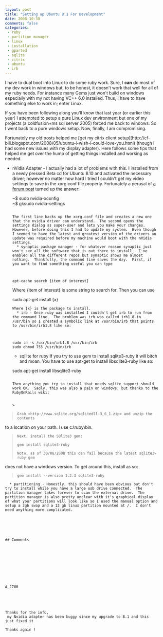 ```yaml
---
layout: post
title: "Setting up Ubuntu 8.1 For Development"
date: 2008-10-30
comments: false
categories:
 - ruby
 - partition manager
 - linux
 - installation
 - gparted
 - sqlite
 - citrix
 - ubuntu
 - irb
---
```

I have to dual boot into Linux to do some ruby work. Sure, I **can** do most
of my dev work in windows but, to be honest, it doesn't work that well for all
of my ruby needs. For instance many Gems just won't build on windows
especially with my not having VC++ 6.0 installed. Thus, I have to have
something else to work in; enter Linux.  
  
If you have been following along you'll know that last year (or earlier this
year) I attempted to setup a pure Linux dev environment but one of my projects
(a coldfusion+ms sql server 2005) forced me back to windows. So I went back to
a pure windows setup. Now, finally, I am compromising.  
  
Fortunately my old posts helped me [get my citrix client setup](http://cf-
bill.blogspot.com/2008/05/ubuntu-i-wish-i-could-love-you.html) (though I had
some new issues with my display adapter). Here follows some tips that helped
me get over the hump of getting things installed and working as needed.  
  

  * nVidia Adapter \- I actually had a lot of problems with this. I installed from a newly pressed Beta cd for Ubuntu 8.10 and activated the necessary driver; however no matter how hard I tried I couldn't get my video settings to save in the xorg.conf file properly. Fortunately a perusal of [a forum post](http://ubuntuforums.org/showthread.php?p=6050098) turned up the answer:  

    
          
    ~$ sudo nvidia-xconfig  
    ~$ gksudo nvidia-settings  
    ```
      
    The first line backs up the xorg.conf file and creates a new one that the nvidia driver can understand.  The second opens the settings dialog as super-user and lets you make your changes.  However, before doing this I had to update my system.  Even though I seemed to have the latest and greatest version of the drivers an update was required before my machine would boot with the nVidia settings.
      * synaptic package manager - for whatever reason synaptic just won't see all the software that is out there to install.  I've enabled all the different repos but synaptic shows me almost nothing.  Thankfully, the command line saves the day.  First, if you want to find something useful you can type  
    
    
          
    apt-cache search {item of interest}  
    ```
    Where {item of interest} is some string to search for.  Then you can use  
    
    
          
    sudo apt-get install {x}  
    ```
    Where {x} is the package to install.
      * irb - Once ruby was installed I couldn't get irb to run from the command line.  The problem was irb was called irb1.8 in /usr/bin so I created a symbolic link at /usr/bin/irb that points to /usr/bin/irb1.8 like so:  
    
    
          
    sudo ln -s /usr/bin/irb1.8 /usr/bin/irb  
    sudo chmod 755 /usr/bin/irb  
    ```
    
      * sqllite for ruby If you try to use gem to install sqlite3-ruby it will bitch and moan. You have to use apt-get to install libsqlite3-ruby like so:  
    
    
          
    sudo apt-get install libsqlite3-ruby  
    ```
      
    Then anything you try to install that needs sqlite support should work OK.  Sadly, this was also a pain on windows; but thanks to the RubyOnRails wiki:  
    
    
    >   
>     Grab <http://www.sqlite.org/sqlitedll-3_6_1.zip> and unzip the contents
to a location on your path. I use c:\ruby\bin.  
>  
>     Next, install the SQlite3 gem:  
>  
>     gem install sqlite3-ruby  
>  
>     Note, as of 30/08/2008 this can fail because the latest sqlite3-ruby gem
does not have a windows version. To get around this, install as so:  
>  
>     gem install --version 1.2.3 sqlite3-ruby  
>  
    
      
    
      * partitioning - Honestly, this should have been obvious but don't try to install while you have a large usb drive connected.  The partition manager takes forever to scan the external drive.  The partition manager is also pretty unclear with it's graphical display of what your partitions will look like so I used the manual option and setup a 2gb swap and a 13 gb linux partition mounted at /.  I don't need anything more complicated.
      
    
    
    
    
    
    ## Comments
    
    
    
    
    
    
    
    
    
    
    A_J780
    
    
    
    
    
    Thanks for the info,  
     my Nvidia adapter has been buggy since my upgrade to 8.1 and this just fixed it   
      
    Thanks again !
    
    
    
    
    
    
    
    
    


